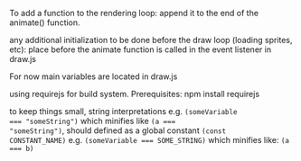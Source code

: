 To add a function to the rendering loop:
append it to the end of the animate() function.

any additional initialization to be done before the draw loop (loading sprites, etc):
place before the animate function is called in the event listener in draw.js

For now main variables are located in draw.js


using requirejs for build system. Prerequisites: npm install requirejs

to keep things small, string interpretations
e.g. <code>(someVariable === "someString")</code>
which minifies like <code>(a === "someString")</code>,
should defined as a global constant <code>(const CONSTANT\_NAME)</code>
e.g. <code>(someVariable === SOME_STRING)</code>
which minifies like: <code>(a === b)</code>